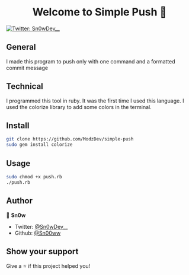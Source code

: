 <h1 align="center">Welcome to Simple Push 👋</h1>
<p>
  <a href="https://twitter.com/Sn0wDev__" target="_blank">
    <img alt="Twitter: Sn0wDev__" src="https://img.shields.io/twitter/follow/Sn0wDev__.svg?style=social" />
  </a>
</p>

## General

I made this program to push only with one command and a formatted commit message

## Technical

I programmed this tool in ruby. It was the first time I used this language. I used the colorize library to add some colors in the terminal.

## Install

```sh
git clone https://github.com/ModzDev/simple-push
sudo gem install colorize
```

## Usage

```sh
sudo chmod +x push.rb
./push.rb
```

## Author

👤 **Sn0w**

* Twitter: [@Sn0wDev__](https://twitter.com/Sn0wDev__)
* Github: [@Sn00ww](https://github.com/Sn00ww)

## Show your support

Give a ⭐️ if this project helped you!
